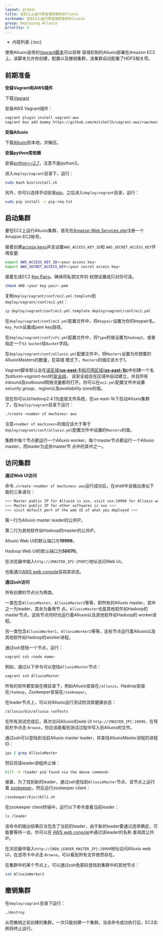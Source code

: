 ```yaml
---
layout: global
title: 在EC2上运行带容错机制的Alluxio
nickname: 在EC2上运行带容错机制的Alluxio
group: Deploying Alluxio
priority: 4
---
```


* 内容列表
{:toc}

使用Alluxio自带的[Vagrant脚本](https://github.com/alluxio/alluxio/tree/master/deploy/vagrant)可以将带
容错机制的Alluxio部署在Amazon EC2上。该脚本允许你创建，配置以及撤销集群，该集群自动配置了HDFS相关项。

## 前期准备

**安装Vagrant和AWS插件**

下载[Vagrant](https://www.vagrantup.com/downloads.html)

安装AWS Vagrant插件：

```bash
vagrant plugin install vagrant-aws
vagrant box add dummy https://github.com/mitchellh/vagrant-aws/raw/master/dummy.box
```

**安装Alluxio**

下载[Alluxio](https://alluxio.io/download)到本地，并解压。

**安装python库依赖**

安装[python>=2.7](https://www.python.org/)，注意不是python3。

进入`deploy/vagrant`目录下，运行：

```bash
sudo bash bin/install.sh
```

另外，你可以选择手动安装[pip](https://pip.pypa.io/en/latest/installing/)，之后进入`deploy/vagrant`目录，运行：

```bash
sudo pip install -r pip-req.txt
```


## 启动集群

要在EC2上运行Alluxio集群，首先在[Amazon Web Services site](http://aws.amazon.com/)注册一个Amazon EC2帐号。

接着创建[access keys](https://aws.amazon.com/developers/access-keys/)并且设置`AWS_ACCESS_KEY_ID`和
`AWS_SECRET_ACCESS_KEY`环境变量:

```bash
export AWS_ACCESS_KEY_ID=<your access key>
export AWS_SECRET_ACCESS_KEY=<your secret access key>
```

接着生成EC2
[Key Pairs](http://docs.aws.amazon.com/AWSEC2/latest/UserGuide/ec2-key-pairs.html)。确保将私钥文件的
权限设置成只对你可读。

```bash
chmod 400 <your key pair>.pem
```


复制`deploy/vagrant/conf/ec2.yml.template`到`deploy/vagrant/conf/ec2.yml`：

```bash
cp deploy/vagrant/conf/ec2.yml.template deploy/vagrant/conf/ec2.yml
```


在`deploy/vagrant/conf/ec2.yml`配置文件中，将`Keypair`设置为你的keypair名，`Key_Path`设置成pem key路径。

在`deploy/vagrant/conf/ufs.yml`配置文件中，将`Type`的值设置为`hadoop2`，或者指定一个`S3 bucket`给`Bucket`字段。

在`deploy/vagrant/conf/alluxio.yml`配置文件中，将`Masters`设置为你想要的AlluxioMasters的数量，在容错
模式下，`Masters`的值应该大于1。

Vagrant脚本默认会在[该区域(**us-east-1**)和可用区域(**us-east-1b**)](http://docs.aws.amazon.com/AWSEC2/latest/UserGuide/using-regions-availability-zones.html)中创建一个名为*alluxio-vagrant-test*的[安全组](http://docs.aws.amazon.com/AWSEC2/latest/UserGuide/using-network-security.html)。
该安全组会在区域中自动建立，并且所有inbound及outbound网络流量都将打开。你可以在`ec2.yml`配置文件中设置*security group*、*region*以及*availability zone*的值。

现在你可以以Hadoop2.4.1为底层文件系统，在us-east-1b下启动Alluxio集群了，在`deploy/vagrant`目录下运行：

```bash
./create <number of machines> aws
```


注意`<number of machines>`的值应该大于等于`deploy/vagrant/conf/alluxio.yml`配置文件中设置的`Masters`的值。

集群中每个节点都运行一个Alluxio worker，每个master节点都运行一个Alluxio master，而leader为这些master节
点中的其中之一。

## 访问集群

**通过Web UI访问**

命令`./create <number of machines> aws`运行成功后，在shell中会输出类似下面的三条语句：

```bash
>>> Master public IP for Alluxio is xxx, visit xxx:19999 for Alluxio web UI<<<
>>> Master public IP for other softwares is xxx <<<
>>> visit default port of the web UI of what you deployed <<<
```


第一行为Alluxio master leader的公共IP。

第二行为其他软件如Hadoop的master的公共IP。

Alluxio Web UI的默认端口为**19999**。

Hadoop Web UI的默认端口为**50070**。

在浏览器中输入`http://{MASTER_IP}:{PORT}`地址访问Web UI。

也能通过[AWS web console](https://console.aws.amazon.com/console/home?region=us-east-1)监视其状态。

**通过ssh访问**

所有创建的节点分为两类。

一类包含`AlluxioMaster`、`AlluxioMaster2`等等，即所有的Alluxio master，其中之一为leader，其余为备用节
点。`AlluxioMaster`也是其他软件如Hadoop的master节点。这些节点同时也运行着Alluxio以及其他软件如Hadoop的
worker进程。

另一类包含`AlluxioWorker1`、`AlluxioWorker2`等等，这些节点运行着Alluxio以及其他软件如Hadoop的worker进程。

通过ssh登陆一个节点，运行：

```bash
vagrant ssh <node name>
```

例如，通过以下命令可以登陆`AlluxioMaster`节点：

```bash
vagrant ssh AlluxioMaster
```

所有的软件都安装在根目录下，例如Alluxio安装在`/alluxio`，Hadoop安装在`/hadoop`，Zookeeper安装在`/zookeeper`。

在leader节点上，可以对Alluxio运行测试检测其健康状态：

```bash
/alluxio/bin/alluxio runTests
```


在所有测试完成后，再次访问Alluxio的web UI `http://{MASTER_IP}:19999`，在导航栏中点击
`Browse`，你应该能看到测试过程中写入到Alluxio的文件。

通过ssh可以登陆到当前Alluxio master leader，并查找AlluxioMaster进程的进程ID：

```bash
jps | grep AlluxioMaster
```

然后将该leader进程终止掉：

```bash
kill -9 <leader pid found via the above command>
```

接着，为了找到新的leader，通过ssh登陆到`AlluxioMaster`节点，该节点上运行着
[zookeeper](http://zookeeper.apache.org/)，然后运行zookeeper client：

```bash
/zookeeper/bin/zkCli.sh
```

在zookeeper client终端中，运行以下命令查看当前leader：

```bash
ls /leader
```


该命令的输出结果应当包含了当前的leader，由于新的leader要通过选举确定，可能要等待一会。你可以在
[AWS web console](https://console.aws.amazon.com/console/home?region=us-east-1)中通过该leader的名称
查询其公共IP。

在浏览器中输入`http://{NEW_LEADER_MASTER_IP}:19999`地址访问Alluxio web UI，在选项卡中点击
`Browse`，可以看到所有文件依然存在。

在集群中的某个节点上，可以通过ssh免密码登陆到集群中的其他节点：

```bash
ssh AlluxioWorker1
```

## 撤销集群

在`deploy/vagrant`目录下运行：

```bash
./destroy
```


从而撤销之前创建的集群。一次只能创建一个集群。当该命令成功执行后，EC2实例将终止运行。
